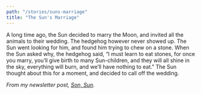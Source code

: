 ```yaml
---
path: "/stories/suns-marriage"
title: "The Sun's Marriage"
---
```


A long time ago, the Sun decided to marry the Moon, and invited all the animals to their wedding. The hedgehog however never showed up. The Sun went looking for him, and found him trying to chew on a stone. When the Sun asked why, the hedgehog said, “I must learn to eat stones, for once you marry, you’ll give birth to many Sun-children, and they will all shine in the sky, everything will burn, and we’ll have nothing to eat.” The Sun thought about this for a moment, and decided to call off the wedding.

*From my newsletter post, [Son, Sun](https://simonsarris.substack.com/p/son-sun).*